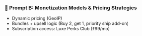 ### 💸 Prompt B: Monetization Models & Pricing Strategies
- Dynamic pricing (GeoIP)
- Bundles + upsell logic (Buy 2, get 1, priority ship add-on)
- Subscription access: Luxe Perks Club (₹99/mo)
